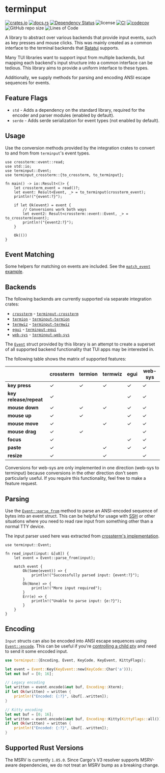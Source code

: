 # terminput

[![crates.io](https://img.shields.io/crates/v/terminput.svg?logo=rust)](https://crates.io/crates/terminput)
[![docs.rs](https://img.shields.io/docsrs/terminput?logo=rust)](https://docs.rs/terminput)
[![Dependency Status](https://deps.rs/repo/github/aschey/terminput/status.svg?style=flat-square)](https://deps.rs/repo/github/aschey/terminput)
![license](https://img.shields.io/badge/License-MIT%20or%20Apache%202-green.svg)
[![CI](https://github.com/aschey/terminput/actions/workflows/ci.yml/badge.svg)](https://github.com/aschey/terminput/actions/workflows/ci.yml)
[![codecov](https://codecov.io/gh/aschey/terminput/graph/badge.svg?token=Q0tOXGhWPY)](https://codecov.io/gh/aschey/terminput)
![GitHub repo size](https://img.shields.io/github/repo-size/aschey/terminput)
![Lines of Code](https://aschey.tech/tokei/github/aschey/terminput)

A library to abstract over various backends that provide input events, such as
key presses and mouse clicks. This was mainly created as a common interface to
the terminal backends that [Ratatui](https://crates.io/crates/ratatui) supports.

Many TUI libraries want to support input from multiple backends, but mapping
each backend's input structure into a common interface can be tedious. This
library aims to provide a uniform interface to these types.

Additionally, we supply methods for parsing and encoding ANSI escape sequences
for events.

## Feature Flags

- `std` - Adds a dependency on the standard library, required for the encoder
  and parser modules (enabled by default).
- `serde` - Adds serde serialization for event types (not enabled by default).

## Usage

Use the conversion methods provided by the integration crates to convert to and
from from `terminput`'s event types.

```rust,no_run
use crossterm::event::read;
use std::io;
use terminput::Event;
use terminput_crossterm::{to_crossterm, to_terminput};

fn main() -> io::Result<()> {
    let crossterm_event = read()?;
    let event: Result<Event, _> = to_terminput(crossterm_event);
    println!("{event:?}");

    if let Ok(event) = event {
        // Conversions work both ways
        let event2: Result<crossterm::event::Event, _> = to_crossterm(event);
        println!("{event2:?}");
    }

    Ok(())
}
```

## Event Matching

Some helpers for matching on events are included. See the
[`match_event` example](https://github.com/aschey/terminput/blob/main/examples/examples/match_event.rs).

## Backends

The following backends are currently supported via separate integration crates:

- [`crossterm`](https://crates.io/crates/crossterm) -
  [`terminput-crossterm`](https://crates.io/crates/terminput-crossterm)
- [`termion`](https://crates.io/crates/termion) -
  [`terminput-termion`](https://crates.io/crates/terminput-termion)
- [`termwiz`](https://crates.io/crates/termwiz) -
  [`terminput-termwiz`](https://crates.io/crates/terminput-termwiz)
- [`egui`](https://crates.io/crates/egui) -
  [`terminput-egui`](https://crates.io/crates/terminput-egui)
- [`web-sys`](https://crates.io/crates/web-sys) -
  [`terminput-web-sys`](https://crates.io/crates/terminput-web-sys)

The [`Event`](https://docs.rs/terminput/latest/terminput/enum.Event.html) struct
provided by this library is an attempt to create a superset of all supported
backend functionality that TUI apps may be interested in.

The following table shows the matrix of supported features:

|                        | crossterm | termion | termwiz | egui | web-sys |
| ---------------------- | --------- | ------- | ------- | ---- | ------- |
| **key press**          | ✓         | ✓       | ✓       | ✓    | ✓       |
| **key release/repeat** | ✓         |         |         | ✓    | ✓       |
| **mouse down**         | ✓         | ✓       | ✓       | ✓    | ✓       |
| **mouse up**           | ✓         | ✓       |         | ✓    | ✓       |
| **mouse move**         | ✓         |         | ✓       | ✓    | ✓       |
| **mouse drag**         | ✓         | ✓       |         |      | ✓       |
| **focus**              | ✓         |         |         | ✓    | ✓       |
| **paste**              | ✓         |         | ✓       | ✓    | ✓       |
| **resize**             | ✓         |         | ✓       |      | ✓       |

Conversions for web-sys are only implemented in one direction (web-sys to
terminput) because conversions in the other direction don't seem particularly
useful. If you require this functionality, feel free to make a feature request.

## Parsing

Use the
[`Event::parse_from`](https://docs.rs/terminput/latest/terminput/enum.Event.html#method.parse_from)
method to parse an ANSI-encoded sequence of bytes into an event struct. This can
be helpful for usage with
[SSH](https://docs.rs/russh/latest/russh/server/trait.Handler.html#method.data)
or other situations where you need to read raw input from something other than a
normal TTY device.

The input parser used here was extracted from
[crossterm's implementation](https://github.com/crossterm-rs/crossterm/blob/master/src/event/sys/unix/parse.rs).

```rust,no_run
use terminput::Event;

fn read_input(input: &[u8]) {
    let event = Event::parse_from(input);

    match event {
        Ok(Some(event)) => {
            println!("Successfully parsed input: {event:?}");
        }
        Ok(None) => {
            println!("More input required");
        }
        Err(e) => {
            println!("Unable to parse input: {e:?}");
        }
    }
}
```

## Encoding

`Input` structs can also be encoded into ANSI escape sequences using
[`Event::encode`](https://docs.rs/terminput/latest/terminput/enum.Event.html#method.encode).
This can be useful if you're
[controlling a child pty](https://docs.rs/portable-pty/0.8.1/portable_pty/) and
need to send it some encoded input.

```rust
use terminput::{Encoding, Event, KeyCode, KeyEvent, KittyFlags};

let event = Event::Key(KeyEvent::new(KeyCode::Char('a')));
let mut buf = [0; 16];

// Legacy encoding
let written = event.encode(&mut buf, Encoding::Xterm);
if let Ok(written) = written {
    println!("Encoded: {:?}", &buf[..written]);
}

// Kitty encoding
let mut buf = [0; 16];
let written = event.encode(&mut buf, Encoding::Kitty(KittyFlags::all()));
if let Ok(written) = written {
    println!("Encoded: {:?}", &buf[..written]);
}
```

## Supported Rust Versions

The MSRV is currently `1.85.0`. Since Cargo's V3 resolver supports MSRV-aware
dependencies, we do not treat an MSRV bump as a breaking change.
